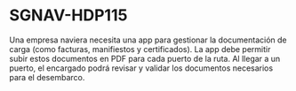 # SGNAV-HDP115
Una empresa naviera necesita una app para gestionar la documentación de carga (como facturas, manifiestos y certificados). La app debe permitir subir estos documentos en PDF para cada puerto de la ruta. Al llegar a un puerto, el encargado podrá revisar y validar los documentos necesarios para el desembarco.

